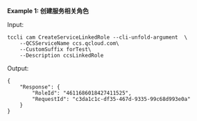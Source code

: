 **Example 1: 创建服务相关角色**



Input: 

```
tccli cam CreateServiceLinkedRole --cli-unfold-argument  \
    --QCSServiceName ccs.qcloud.com\
    --CustomSuffix forTest\
    --Description ccsLinkedRole
```

Output: 
```
{
    "Response": {
        "RoleId": "4611686018427411525",
        "RequestId": "c3da1c1c-df35-467d-9335-99c68d993e0a"
    }
}
```

